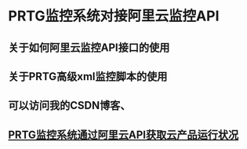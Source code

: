 # PRTG监控系统对接阿里云监控API
## 关于如何阿里云监控API接口的使用
## 关于PRTG高级xml监控脚本的使用
## 可以访问我的CSDN博客、
## [PRTG监控系统通过阿里云API获取云产品运行状况](https://ctsdn.blog.csdn.net/article/details/107085552)
